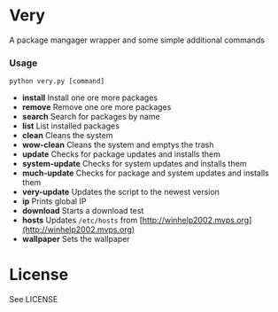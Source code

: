 # Very

A package mangager wrapper and some simple additional commands

### Usage

```
python very.py [command]
```

* **install** Install one ore more packages
* **remove** Remove one ore more packages
* **search** Search for packages by name
* **list** List installed packages
* **clean** Cleans the system
* **wow-clean** Cleans the system and emptys the trash
* **update** Checks for package updates and installs them
* **system-update** Checks for system updates and installs them
* **much-update** Checks for package and system updates and installs them
* **very-update** Updates the script to the newest version
* **ip** Prints global IP
* **download** Starts a download test
* **hosts** Updates `/etc/hosts` from [http://winhelp2002.mvps.org](http://winhelp2002.mvps.org)
* **wallpaper** Sets the wallpaper

# License

See LICENSE
